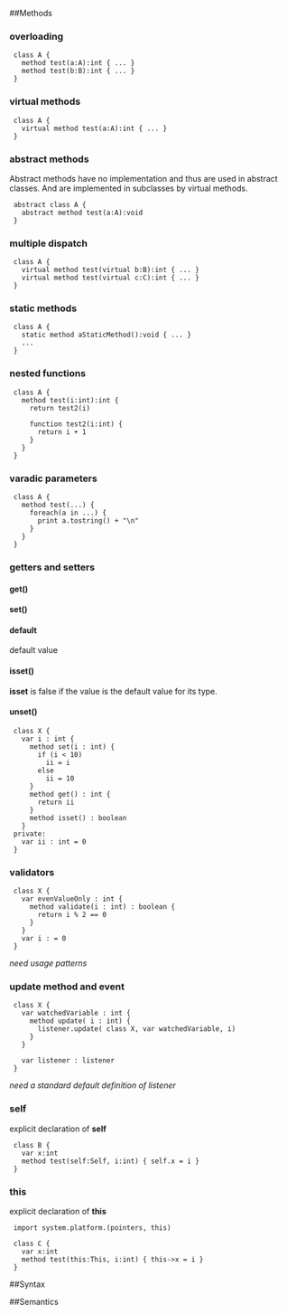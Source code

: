 ##Methods

### overloading
```
 class A {
   method test(a:A):int { ... }
   method test(b:B):int { ... }
 }
```
### virtual methods
```
 class A {
   virtual method test(a:A):int { ... }
 }
```

### abstract methods

Abstract methods have no implementation and thus are used in abstract classes. And are implemented in subclasses by virtual methods.
```
 abstract class A {
   abstract method test(a:A):void
 }
```
### multiple dispatch
```
 class A {
   virtual method test(virtual b:B):int { ... }
   virtual method test(virtual c:C):int { ... }
 }
```

### static methods
```
 class A {
   static method aStaticMethod():void { ... }
   ...
 }
```
### nested functions
```
 class A {
   method test(i:int):int {
     return test2(i)
     
     function test2(i:int) {
       return i + 1
     }
   }
 }
```
### varadic parameters
```
 class A {
   method test(...) {
     foreach(a in ...) {
       print a.tostring() + "\n"
     }
   }
 }
```

### getters and setters
#### get()
#### set()
#### default
default value
#### isset()
**isset** is false if the value is the default value for its type.
#### unset()

```
 class X {
   var i : int {
     method set(i : int) {
       if (i < 10)
         ii = i
       else
         ii = 10
     }
     method get() : int {
       return ii
     }
     method isset() : boolean
   }
 private:
   var ii : int = 0
 }
```
### validators
```
 class X {
   var evenValueOnly : int {
     method validate(i : int) : boolean {
       return i % 2 == 0
     }
   }
   var i : = 0
 }
```
*need usage patterns*
### update method and event
```
 class X {
   var watchedVariable : int {
     method update( i : int) {
       listener.update( class X, var watchedVariable, i)
     }
   }
   
   var listener : listener
 }
```
*need a standard default definition of listener*
### self

explicit declaration of **self**
```
 class B {
   var x:int
   method test(self:Self, i:int) { self.x = i }
 }
```
### this

explicit declaration of **this**
```
 import system.platform.(pointers, this)
 
 class C {
   var x:int
   method test(this:This, i:int) { this->x = i }
 }
```

##Syntax


##Semantics
